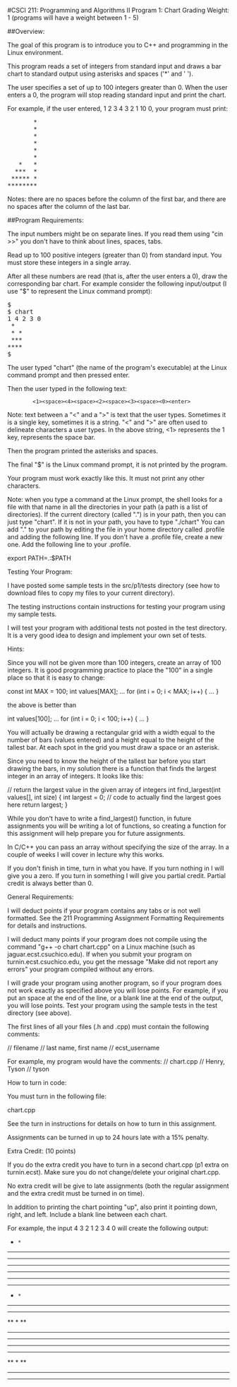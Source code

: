 #CSCI 211: Programming and Algorithms II
Program 1: Chart
Grading Weight: 1 (programs will have a weight between 1 - 5)

##Overview:

The goal of this program is to introduce you to C++ and programming in the Linux environment.

This program reads a set of integers from standard input and draws a bar chart to standard output using asterisks and spaces ('\*' and ' ').

The user specifies a set of up to 100 integers greater than 0.  When the user enters a 0, the program will stop reading standard input and print the chart.

For example, if the user entered, 1 2 3 4 3 2 1 10 0, your program must print:

<pre>
	   *
	   *
	   *
	   *
	   *
       *
   *   *
  ***  *
 ***** *
********
</pre>

Notes:  there are no spaces before the column of the first bar, and there are no spaces after the column of the last bar.

##Program Requirements:

The input numbers might be on separate lines.  If you read them using "cin >>" you don't have to think about lines, spaces, tabs.

Read up to 100 positive integers (greater than 0) from standard input.  You must store these integers in a single array.

After all these numbers are read (that is, after the user enters a 0), draw the corresponding bar chart.  For example consider the following input/output (I use "$" to represent the Linux command prompt):

<pre>
$
$ chart
1 4 2 3 0
 *
 * *
 ***
****
$
</pre>


The user typed "chart" (the name of the program's executable) at the Linux command prompt and then pressed enter.

Then the user typed in the following text:

			<1><space><4><space><2><space><3><space><0><enter>

Note: text between a "<" and a ">" is text that the user types.  Sometimes it is a single key, sometimes it is a string.  "<" and ">" are often used to delineate characters a user types.  In the above string, <1> represents the 1 key, <space> represents the space bar.

Then the program printed the asterisks and spaces.

The final "$" is the Linux command prompt, it is not printed by the program.

Your program must work exactly like this.  It must not print any other characters.

Note: when you type a command at the Linux prompt, the shell looks for a file with that name in all the directories in your path (a path is a list of directories).  If the current directory (called ".") is in your path, then you can just type "chart".  If it is not in your path, you have to type "./chart"  You can add "." to your path by editing the file in your home directory called .profile and adding the following line.  If you don't have a .profile file, create a new one.  Add the following line to your .profile.

export PATH=.:$PATH



Testing Your Program:

I have posted some sample tests in the src/p1/tests directory (see how to download files to copy my files to your current directory).

The testing instructions contain instructions for testing your program using my sample tests.

I will test your program with additional tests not posted in the test directory.  It is a very good idea to design and implement your own set of tests.

Hints:

Since you will not be given more than 100 integers, create an array of 100 integers.  It is good programming practice to place the "100" in a single place so that it is easy to change:

const int MAX = 100;
int values[MAX];
...
for (int i = 0; i < MAX; i++)
{
...
}


the above is better than

int values[100];
...
for (int i = 0; i < 100; i++)
{
...
}


You will actually be drawing a rectangular grid with a width equal to the number of bars (values entered) and a height equal to the height of the tallest bar.  At each spot in the grid you must draw a space or an asterisk.

Since you need to know the height of the tallest bar before you start drawing the bars, in my solution there is a function that finds the largest integer in an array of integers.  It looks like this:

// return the largest value in the given array of integers
int find_largest(int values[], int size)
{
int largest = 0;
// code to actually find the largest goes here
return largest;
}

While you don't have to write a find_largest() function, in future assignments you will be writing a lot of functions, so creating a function for this assignment will help prepare you for future assignments.

In C/C++ you can pass an array without specifying the size of the array.  In a couple of weeks I will cover in lecture why this works.

If you don't finish in time, turn in what you have.  If you turn nothing in I will give you a zero.  If you turn in something I will give you partial credit.  Partial credit is always better than 0.

General Requirements:

I will deduct points if your program contains any tabs or is not well formatted.  See the  211 Programming Assignment Formatting Requirements for details and instructions.

I will deduct many points if your program does not compile using the command "g++ -o chart chart.cpp" on a Linux machine (such as jaguar.ecst.csuchico.edu).  If when you submit your program on turnin.ecst.csuchico.edu, you get the message "Make did not report any errors" your program compiled without any errors.

I will grade your program using another program, so if your program does not work exactly as specified above you will lose points.  For example, if you put an space at the end of the line, or a blank line at the end of the output, you will lose points.  Test your program using the sample tests in the test directory (see above).

The first lines of all your files (.h and .cpp) must contain the following comments:

// filename
// last name, first name
// ecst_username

For example, my program would have the comments:
// chart.cpp
// Henry, Tyson
// tyson

How to turn in code:

You must turn in the following file:

chart.cpp

See the turn in instructions for details on how to turn in this assignment.

Assignments can be turned in up to 24 hours late with a 15% penalty.


Extra Credit: (10 points)

If you do the extra credit you have to turn in a second chart.cpp (p1 extra on turnin.ecst).  Make sure you do not change/delete your original chart.cpp.

No extra credit will be give to late assignments (both the regular assignment and the extra credit must be turned in on time).

In addition to printing the chart pointing "up", also print it pointing down, right, and left.  Include a blank line between each chart.

For example, the input 4 3 2 1 2 3 4 0 will create the following output:

*     *
**   **
*** ***
*******

*******
*** ***
**   **
*     *

****
***
**
*
**
***
****

****
***
**
*
**
***
****
